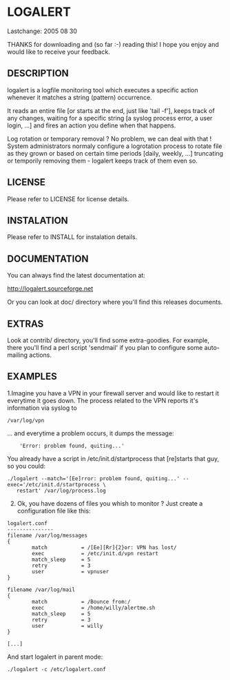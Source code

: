 # LOGALERT

Lastchange: 2005 08 30


THANKS for downloading and (so far :-) reading this! I hope you enjoy and
would like to receive your feedback.


## DESCRIPTION

logalert is a logfile monitoring tool which executes a specific action whenever it matches a
string (pattern) occurrence. 

It reads an entire file [or starts at the end, just like 'tail -f'], keeps track of any
changes, waiting for a specific string [a syslog process error, a user login, ...] and fires an
action you define when that happens.

Log rotation or temporary removal ? No problem, we can deal with that ! System administrators
normaly configure a logrotation process to rotate file as they grown or based on certain time
periods [daily, weekly, ...] truncating or temporily removing them - logalert keeps track of
them even so.

## LICENSE

Please refer to LICENSE for license details.


## INSTALATION

Please refer to INSTALL for instalation details.

## DOCUMENTATION

You can always find the latest documentation at:

http://logalert.sourceforge.net

Or you can look at doc/ directory where you'll find this releases documents.

## EXTRAS

Look at contrib/ directory, you'll find some extra-goodies. For example, there you'll
find a perl script 'sendmail' if you plan to configure some auto-mailing actions.


## EXAMPLES

1.Imagine you have a VPN in your firewall server and would like to restart it everytime it goes down. The process related to the VPN reports it's information via syslog to

`/var/log/vpn`

... and everytime a problem occurs, it dumps the message: 

```
    'Error: problem found, quiting...' 
```

You already have a script in /etc/init.d/startprocess that [re]starts that guy, so you could:

```
./logalert --match='[Ee]rror: problem found, quiting...' --exec='/etc/init.d/startprocess \
   restart' /var/log/process.log
```

2. Ok, you have dozens of files you whish to monitor ?
   Just create a configuration file like this:

```
logalert.conf
---------------
filename /var/log/messages
{
        match           = /[Ee][Rr]{2}or: VPN has lost/
        exec            = /etc/init.d/vpn restart
        match_sleep     = 5
        retry           = 3
        user            = vpnuser
}

filename /var/log/mail
{
        match           = /Bounce from:/
        exec            = /home/willy/alertme.sh
        match_sleep     = 5
        retry           = 3
        user            = willy
}

[...]
```

And start logalert in parent mode:

`./logalert -c /etc/logalert.conf`

